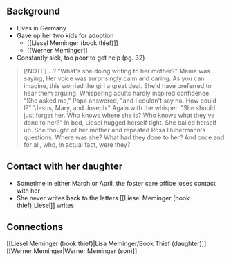 ## Background
- Lives in Germany
- Gave up her two kids for adoption
	- [[Liesel Meminger (book thief)]]
	- [[Werner Meminger]]
- Constantly sick, too poor to get help (pg. 32)
> [!NOTE] ...?
> "What's she doing writing to her mother?" Mama was saying, Her voice was surprisingly calm and caring. As you can imagine, this worried the girl a great deal. She'd have preferred to hear them arguing. Whispering adults hardly inspired confidence. "She asked me," Papa answered, "and I couldn't say no. How could I?" "Jesus, Mary, and Joseph." Again with the whisper. "She should just forget her. Who knows where she is? Who knows what they've done to her?" In bed, Liesel hugged herself tight. She balled herself up. She thought of her mother and repeated Rosa Hubermann's questions. Where was she? What had they done to her? And once and for all, who, in actual fact, were they?

## Contact with her daughter
- Sometime in either March or April, the foster care office loses contact with her
- She never writes back to the letters [[Liesel Meminger (book thief)|Liesel]] writes
## Connections
[[Liesel Meminger (book thief)|Lisa Meminger/Book Thief (daughter)]]
[[Werner Meminger|Werner Meminger (son)]]